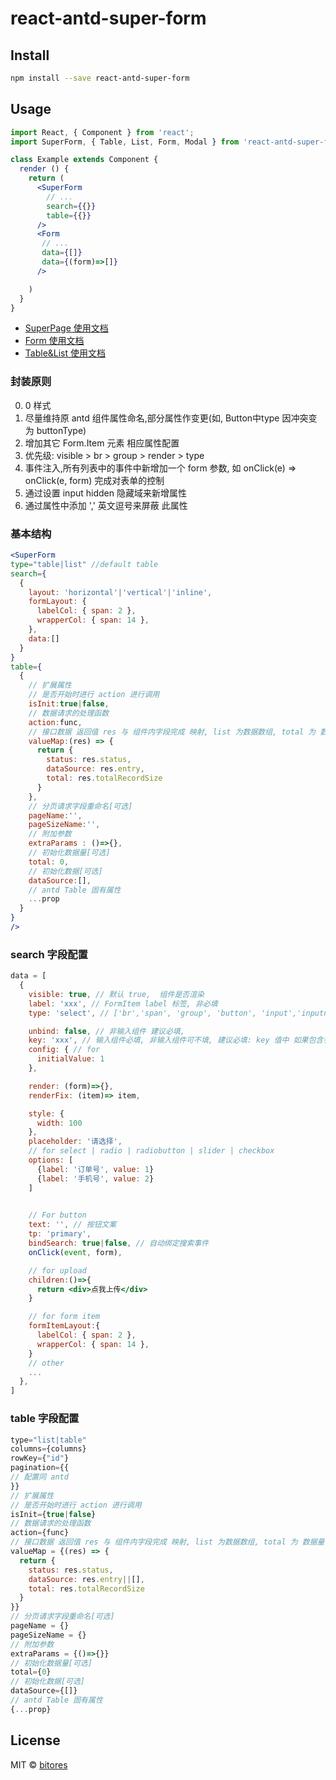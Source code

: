 # react-antd-super-form

## Install

```bash
npm install --save react-antd-super-form
```

## Usage

```jsx
import React, { Component } from 'react';
import SuperForm, { Table, List, Form, Modal } from 'react-antd-super-form';

class Example extends Component {
  render () {
    return (
      <SuperForm
        // ...
        search={{}}
        table={{}}
      />
      <Form 
       // ...
       data={[]}
       data={(form)=>[]}
      />

    )
  }
}
```

- [SuperPage 使用文档](https://github.com/bitores/react-antd-super-form/blob/master/src/docs/SuperPage.md)
- [Form 使用文档](https://github.com/bitores/react-antd-super-form/blob/master/src/docs/Form.md)
- [Table&List 使用文档](https://github.com/bitores/react-antd-super-form/blob/master/src/docs/Table|List.md)


### 封装原则
0. 0 样式
1. 尽量维持原 antd 组件属性命名,部分属性作变更(如, Button中type 因冲突变为 buttonType)
2. 增加其它 Form.Item 元素 相应属性配置
3. 优先级: visible > br >  group > render > type 
4. 事件注入,所有列表中的事件中新增加一个 form 参数, 如 onClick(e) => onClick(e, form) 完成对表单的控制
5. 通过设置 input hidden 隐藏域来新增属性
6. 通过属性中添加 ',' 英文逗号来屏蔽 此属性


### 基本结构
```jsx
<SuperForm
type="table|list" //default table
search={
  {
    layout: 'horizontal'|'vertical'|'inline',
    formLayout: {
      labelCol: { span: 2 },
      wrapperCol: { span: 14 },
    },
    data:[]
  }
}
table={
  {
    // 扩展属性
    // 是否开始时进行 action 进行调用
    isInit:true|false,
    // 数据请求的处理函数
    action:func,
    // 接口数据 返回值 res 与 组件内字段完成 映射, list 为数据数组, total 为 数据量, status 为接口是否正常
    valueMap:(res) => {
      return {
        status: res.status,
        dataSource: res.entry,
        total: res.totalRecordSize
      }
    },
    // 分页请求字段重命名[可选]
    pageName:'',
    pageSizeName:'',
    // 附加参数
    extraParams : ()=>{},
    // 初始化数据量[可选]
    total: 0,
    // 初始化数据[可选]
    dataSource:[],
    // antd Table 固有属性
    ...prop
  }
}
/>
```

### search 字段配置
```jsx
data = [
  {
    visible: true, // 默认 true,  组件是否渲染
    label: 'xxx', // FormItem label 标签, 非必填
    type: 'select', // ['br','span', 'group', 'button', 'input','inputnumber','select','radio','radiobutton','slider','textarea','checkbox','datepicker','rangepicker', 'monthpicker', 'timepicker', 'switch','upload','cascader','steps']

    unbind: false, // 非输入组件 建议必填, 
    key: 'xxx', // 输入组件必填, 非输入组件可不填, 建议必填: key 值中 如果包含有逗号则此参数在提交时会被过滤
    config: { // for 
      initialValue: 1
    },

    render: (form)=>{},
    renderFix: (item)=> item,

    style: {
      width: 100
    },
    placeholder: '请选择',
    // for select | radio | radiobutton | slider | checkbox
    options: [
      {label: '订单号', value: 1}
      {label: '手机号', value: 2}
    ]

  
    // For button
    text: '', // 按钮文案
    tp: 'primary',
    bindSearch: true|false, // 自动绑定搜索事件
    onClick(event, form),

    // for upload
    children:()=>{
      return <div>点我上传</div>
    }

    // for form item
    formItemLayout:{
      labelCol: { span: 2 },
      wrapperCol: { span: 14 },
    }
    // other
    ...
  },
]
```

### table 字段配置
```jsx
type="list|table"
columns={columns}
rowKey={"id"}
pagination={{
// 配置同 antd
}}
// 扩展属性
// 是否开始时进行 action 进行调用
isInit={true|false}
// 数据请求的处理函数
action={func}
// 接口数据 返回值 res 与 组件内字段完成 映射, list 为数据数组, total 为 数据量, status 为接口是否正常
valueMap = {(res) => {
  return {
    status: res.status,
    dataSource: res.entry||[],
    total: res.totalRecordSize
  }
}}
// 分页请求字段重命名[可选]
pageName = {}
pageSizeName = {}
// 附加参数
extraParams = {()=>{}}
// 初始化数据量[可选]
total={0}
// 初始化数据[可选]
dataSource={[]}
// antd Table 固有属性
{...prop}

```

## License

MIT © [bitores](https://github.com/bitores)
